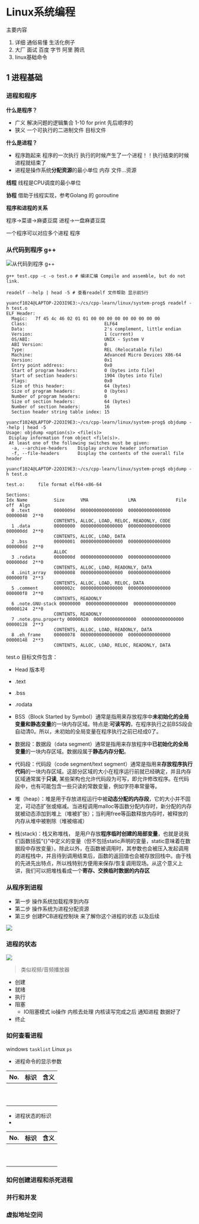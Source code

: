 # Linux系统编程

主要内容

1. 详细 通俗易懂 生活化例子
2. 大厂 面试 百度 字节 阿里 腾讯
3. linux基础命令


## 1 进程基础

### 进程和程序

**什么是程序？**
- 广义 解决问题的逻辑集合 1-10 for print 先后顺序的
- 狭义 一个可执行的二进制文件 目标文件

**什么是进程？**
- 程序跑起来 程序的一次执行 执行的时候产生了一个进程！！执行结束的时候 进程就结束了
- 进程是操作系统**分配资源**的最小单位 内存 文件...资源

**线程** 线程是CPU调度的最小单位

**协程** 借助于线程实现，参考Golang 的 goroutine

**程序和进程的关系**

程序->菜谱->麻婆豆腐
进程->一盘麻婆豆腐

一个程序可以对应多个进程 程序

### 从代码到程序 g++

![从代码到程序 g++](../Figure/微信截图_20220802215942.png)

```shell
g++ test.cpp -c -o test.o # 编译汇编 Compile and assemble, but do not link.

readelf --help | head -5 # 查看readelf 文件帮助 显示前5行

yuancf1024@LAPTOP-22O3I9E3:~/cs/cpp-learn/linux/system-prog$ readelf -h test.o
ELF Header:
  Magic:   7f 45 4c 46 02 01 01 00 00 00 00 00 00 00 00 00 
  Class:                             ELF64
  Data:                              2's complement, little endian
  Version:                           1 (current)
  OS/ABI:                            UNIX - System V
  ABI Version:                       0
  Type:                              REL (Relocatable file)
  Machine:                           Advanced Micro Devices X86-64
  Version:                           0x1
  Entry point address:               0x0
  Start of program headers:          0 (bytes into file)
  Start of section headers:          1904 (bytes into file)
  Flags:                             0x0
  Size of this header:               64 (bytes)
  Size of program headers:           0 (bytes)
  Number of program headers:         0
  Size of section headers:           64 (bytes)
  Number of section headers:         16
  Section header string table index: 15

yuancf1024@LAPTOP-22O3I9E3:~/cs/cpp-learn/linux/system-prog$ objdump --help | head -5
Usage: objdump <option(s)> <file(s)>
 Display information from object <file(s)>.
 At least one of the following switches must be given:
  -a, --archive-headers    Display archive header information
  -f, --file-headers       Display the contents of the overall file header

yuancf1024@LAPTOP-22O3I9E3:~/cs/cpp-learn/linux/system-prog$ objdump -h test.o

test.o:     file format elf64-x86-64

Sections:
Idx Name          Size      VMA               LMA               File off  Algn
  0 .text         0000009d  0000000000000000  0000000000000000  00000040  2**0
                  CONTENTS, ALLOC, LOAD, RELOC, READONLY, CODE
  1 .data         00000000  0000000000000000  0000000000000000  000000dd  2**0
                  CONTENTS, ALLOC, LOAD, DATA
  2 .bss          00000001  0000000000000000  0000000000000000  000000dd  2**0
                  ALLOC
  3 .rodata       0000000d  0000000000000000  0000000000000000  000000dd  2**0
                  CONTENTS, ALLOC, LOAD, READONLY, DATA
  4 .init_array   00000008  0000000000000000  0000000000000000  000000f0  2**3
                  CONTENTS, ALLOC, LOAD, RELOC, DATA
  5 .comment      0000002c  0000000000000000  0000000000000000  000000f8  2**0
                  CONTENTS, READONLY
  6 .note.GNU-stack 00000000  0000000000000000  0000000000000000  00000124  2**0
                  CONTENTS, READONLY
  7 .note.gnu.property 00000020  0000000000000000  0000000000000000  00000128  2**3
                  CONTENTS, ALLOC, LOAD, READONLY, DATA
  8 .eh_frame     00000078  0000000000000000  0000000000000000  00000148  2**3
                  CONTENTS, ALLOC, LOAD, RELOC, READONLY, DATA

```

test.o 目标文件包含：
- Head 版本号
- .text
- .bss
- .rodata

- BSS（Block Started by Symbol）通常是指用来存放程序中**未初始化的全局变量和静态变量**的一块内存区域。特点是:**可读写的**，在程序执行之前BSS段会自动清0。所以，未初始的全局变量在程序执行之前已经成0了。

- 数据段：数据段（data segment）通常是指用来存放程序中**已初始化的全局变量**的一块内存区域。数据段属于**静态内存分配**。

- 代码段：代码段（code segment/text segment）通常是指用来**存放程序执行代码**的一块内存区域。这部分区域的大小在程序运行前就已经确定，并且内存区域通常属于**只读**, 某些架构也允许代码段为可写，即允许修改程序。在代码段中，也有可能包含一些只读的常数变量，例如字符串常量等。

- 堆（heap）：堆是用于存放进程运行中被**动态分配的内存段**，它的大小并不固定，可动态扩张或缩减。当进程调用malloc等函数分配内存时，新分配的内存就被动态添加到堆上（堆被扩张）；当利用free等函数释放内存时，被释放的内存从堆中被剔除（堆被缩减）

- 栈(stack)：栈又称堆栈， 是用户存放**程序临时创建的局部变量**，也就是说我们函数括弧“{}”中定义的变量（但不包括static声明的变量，static意味着在数据段中存放变量）。除此以外，在函数被调用时，其参数也会被压入发起调用的进程栈中，并且待到调用结束后，函数的返回值也会被存放回栈中。由于栈的先进先出特点，所以栈特别方便用来保存/恢复调用现场。从这个意义上讲，我们可以把堆栈看成一个**寄存、交换临时数据的内存区**



### 从程序到进程
- 第一步 操作系统加载程序到内存
- 第二步 操作系统为进程分配资源
- 第三步 创建PCB进程控制块 来了解你这个进程的状态 以及后续

![](../Figure/微信截图_20220802221924.png)



### 进程的状态

![](../Figure/微信截图_20220802222249.png)

> 类似视频/音频播放器

- 创建 
- 就绪 
- 执行  
- 阻塞 
  - IO阻塞模式 io操作 内核去处理 内核读写完成之后 通知进程 数据好了
- 终止 

### 如何查看进程

windows `tasklist`
Linux `ps`

- 进程命令的显示参数


|No.|标识|含义|
| - | - | - |
|   |   |   |
|   |   |   |
|   |   |   |
|   |   |   |
|   |   |   |
|   |   |   |
|   |   |   |
|   |   |   |
|   |   |   |
|   |   |   |

- 进程状态的标识
- 
|No.|标识|含义|
| - | - | - |
|   |   |   |
|   |   |   |
|   |   |   |
|   |   |   |
|   |   |   |
|   |   |   |
|   |   |   |
|   |   |   |
|   |   |   |
|   |   |   |


### 如何创建进程和杀死进程

### 并行和并发

### 虚拟地址空间

